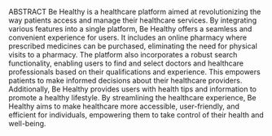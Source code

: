 ABSTRACT 
Be Healthy is a healthcare platform aimed at revolutionizing the way patients access and manage their healthcare services. By integrating various features into a single platform, 
Be Healthy offers a seamless and convenient experience for users. It includes an online pharmacy where prescribed medicines can be purchased, eliminating the need for physical 
visits to a pharmacy. The platform also incorporates a robust search functionality, enabling users to find and select doctors and healthcare professionals based on their 
qualifications and experience. This empowers patients to make informed decisions about their healthcare providers. Additionally, Be Healthy provides users with health tips and 
information to promote a healthy lifestyle. By streamlining the healthcare experience, Be Healthy aims to make healthcare more accessible, user-friendly, and efficient for 
individuals, empowering them to take control of their health and well-being. 
